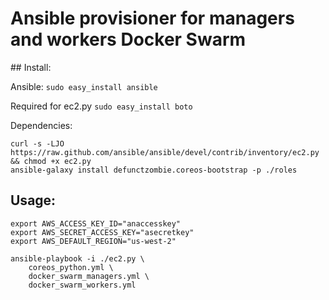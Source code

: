 # Ansible provisioner for managers and workers Docker Swarm

## Install:

Ansible:
`sudo easy_install ansible`

Required for ec2.py
`sudo easy_install boto`

Dependencies:
```
curl -s -LJO https://raw.github.com/ansible/ansible/devel/contrib/inventory/ec2.py && chmod +x ec2.py
ansible-galaxy install defunctzombie.coreos-bootstrap -p ./roles
```

## Usage:
```
export AWS_ACCESS_KEY_ID="anaccesskey"
export AWS_SECRET_ACCESS_KEY="asecretkey"
export AWS_DEFAULT_REGION="us-west-2"

ansible-playbook -i ./ec2.py \
    coreos_python.yml \
    docker_swarm_managers.yml \
    docker_swarm_workers.yml
```
